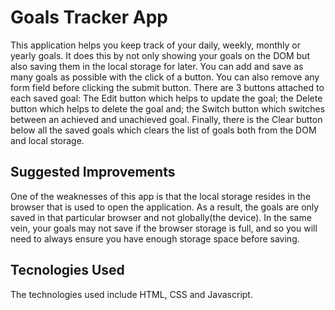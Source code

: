 # Goals Tracker App

This application helps you keep track of your daily, weekly, monthly or yearly goals. It does this by not only showing your goals on the DOM but also saving them in the local storage for later. You can add and save as many goals as possible with the click of a button. You can also remove any form field before clicking the submit button. There are 3 buttons attached to each saved goal: The Edit button which helps to update the goal; the Delete button which helps to delete the goal and; the Switch button which switches between an achieved and unachieved goal. Finally, there is the Clear button below all the saved goals which clears the list of goals both from the DOM and local storage.

## Suggested Improvements

One of the weaknesses of this app is that the local storage resides in the browser that is used to open the application. As a result, the goals are only saved in that particular browser and not globally(the device). In the same vein, your goals may not save if the browser storage is full, and so you will need to always ensure you have enough storage space before saving.

## Tecnologies Used

The technologies used include HTML, CSS and Javascript.
